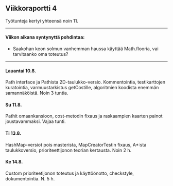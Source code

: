 ## Viikkoraportti 4

Työtunteja kertyi yhteensä noin 11.

---

#### Viikon aikana syntynyttä pohdintaa:

* Saakohan keon solmun vanhemman haussa käyttää Math.flooria, vai tarvitaanko oma toteutus?

---

#### Lauantai 10.8.

Path interface ja Pathista 2D-taulukko-versio. Kommentointia, testikarttojen kuratointia, varmuustarkistus getCostille, algoritmien koodista enemmän samannäköistä. Noin 3 tuntia.

#### Su 11.8.

Pathit omaankansioon, cost-metodin fixaus ja raskaampien kaarten painot joustavammaksi. Vajaa tunti.

#### Ti 13.8.

HashMap-versiot pois masterista, MapCreatorTestin fixaus, A*:sta taulukkoversio, prioriteettijonon teorian kertausta. Noin 2 h.

#### Ke 14.8.

Custom prioriteetijonon toteutus ja käyttöönotto, checkstyle, dokumentointia. N. 5 h.
